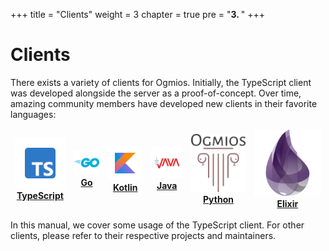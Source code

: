 +++
title = "Clients"
weight = 3
chapter = true
pre = "<b>3. </b>"
+++

# Clients

There exists a variety of clients for Ogmios. Initially, the TypeScript client was developed alongside the server as a proof-of-concept. Over time, amazing community members have developed new clients in their favorite languages:

<table class="clients" align="center"><thead><tr>
<td align="center"><img src="/images/clients/typescript.png" alt="Logo:TypeScript"><br/><a href="https://ogmios.dev/typescript/api/modules/_cardano_ogmios_client.html"><strong>TypeScript</strong></a></td>
<td align="center"><img src="/images/clients/go.png" alt="Logo:Go"><br/><a href="https://github.com/SundaeSwap-finance/ogmigo#readme"><strong>Go</strong></a></td>
<td align="center"><img src="/images/clients/kotlin.png" alt="Logo:Kotlin"><br/><a href="https://github.com/projectNEWM/kogmios#readme"><strong>Kotlin</strong></a></td>
<td align="center"><img src="/images/clients/java.png" alt="Logo:Java"><br/><a href="https://github.com/adabox-aio/ogmios-java-client.git#readme"><strong>Java</strong></a></td>
<td align="center"><img src="/images/clients/python.png" alt="Logo:Python"><br/><a href="https://ogmios-python.readthedocs.io/en/latest/examples/index.html"><strong>Python</Strong></a></td>
<td align="center"><img src="/images/clients/elixir.png" alt="Logo:Elixir"><br/><a href="https://github.com/wowica/xogmios"><strong>Elixir</Strong></a></td>
</tr><thead></table>

In this manual, we cover some usage of the TypeScript client. For other clients, please refer to their respective projects and maintainers.
